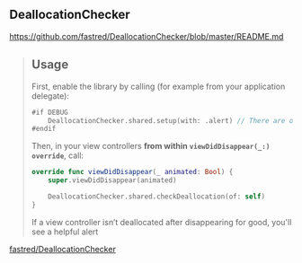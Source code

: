 ## DeallocationChecker

https://github.com/fastred/DeallocationChecker/blob/master/README.md
> ## Usage
>
> First, enable the library by calling (for example from your application delegate):
>
> ```swift
> #if DEBUG
>     DeallocationChecker.shared.setup(with: .alert) // There are other options than > .alert too!
> #endif
> ```
>
> Then, in your view controllers **from within `viewDidDisappear(_:) override`**, call:
>
> ```swift
> override func viewDidDisappear(_ animated: Bool) {
>     super.viewDidDisappear(animated)
>
>     DeallocationChecker.shared.checkDeallocation(of: self)
> }
> ```
>
> If a view controller isn’t deallocated after disappearing for good, you'll see a helpful alert

[fastred/DeallocationChecker](https://github.com/fastred/DeallocationChecker)
